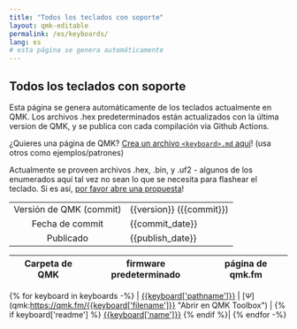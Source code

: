 ```yaml
---
title: "Todos los teclados con soporte"
layout: qmk-editable
permalink: /es/keyboards/
lang: es
# esta página se genera automáticamente
---
```

## Todos los teclados con soporte

Esta página se genera automáticamente de los teclados actualmente en QMK. Los archivos .hex predeterminados están actualizados con la última version de QMK, y se publica con cada compilación via Github Actions.

¿Quieres una página de QMK? [Crea un archivo `<keyboard>.md` aquí](https://github.com/qmk/qmk.fm/tree/gh-pages/_pages/keyboards)! (usa otros como ejemplos/patrones)

Actualmente se proveen archivos .hex, .bin, y .uf2 - algunos de los enumerados aquí tal vez no sean lo que se necesita para flashear el teclado. Si es así, [por favor abre una propuesta](https://github.com/qmk/qmk.fm/issues)!

| | |
| :------------------: | :---- |
| Versión de QMK (commit)  | {{version}} ({{commit}}) |
| Fecha de commit          | {{commit_date}} |
| Publicado                | {{publish_date}} |

<style>
.fa.psi-icon {
    font-size: 14px;
    font-family: sans-serif;
}
</style>

| Carpeta de QMK | firmware predeterminado | página de qmk.fm |
| --- | --- | --- |
{% for keyboard in keyboards -%}
    | <i class='fa fa-github' aria-hidden='true'></i> [{{keyboard['pathname']}}](https://github.com/qmk/qmk_firmware/tree/master/keyboards/{{keyboard['pathname']}}) | [<i class='fa fa-download' aria-hidden='true'></i>](https://qmk.fm/compiled/{{keyboard['filename']}} "último firmware predeterminado de QMK para {{keyboard['pathname']}}")[<span class='fa-stack fa-lg'><i class='fa fa-circle fa-stack-1x'></i><i class='fa fa-inverse fa-stack-1x psi-icon'>&Psi;</i></span>](qmk:https://qmk.fm/{{keyboard['filename']}} \"Abrir en QMK Toolbox\") | {% if keyboard['readme'] %} [{{keyboard['name']}}](http://qmk.fm/es/keyboards/{{keyboard['pathname']}}/) {% endif %}|
{% endfor -%}
